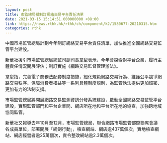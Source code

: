```yaml
---
layout: post
title: 市監總局擬制訂網絡交易平台責任清單
date: 2021-03-15 15:14:51.000000000 +08:00
link: https://news.rthk.hk/rthk/ch/component/k2/1580677-20210315.htm
categories: rthk
---
```


中國市場監管總局計劃今年制訂網絡交易平台責任清單，加快推進全國網路交易監管平台建設。

新華社援引市場監管總局網監司副司長韋犁表示，今年會探索對平台企業，履行主體責任情況開展評估；制訂實施《網路交易監督管理辦法》。

韋犁指，完善電子商務法配套制度措施，細化規範網路交易行為、維護公平競爭網路交易秩序、保障消費者權益等一系列具體制度規則，為監管執法提供更加細密、更加有力的法制支撐。

市場監管總局將開展網路交易監測資訊分發系統建設，啟動全國網路交易監管平台建設，實現監管部門和平台企業間、網店所在地和平台所在地的協查，加強跨地域協同監管。

新華社又報導去年10月至12月，市場監管總局，聯合網路市場監管部際聯席會議各成員單位，部署開展「網劍行動」，檢查網站、網店逾437萬個次，實地檢查網站、網店經營者逾25萬個次，責令整改網站逾2.3萬個次。
